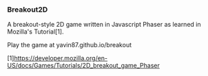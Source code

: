 ### Breakout2D
A breakout-style 2D game written in Javascript Phaser as learned in Mozilla's Tutorial[1].

Play the game at yavin87.github.io/breakout

[1]https://developer.mozilla.org/en-US/docs/Games/Tutorials/2D_breakout_game_Phaser
